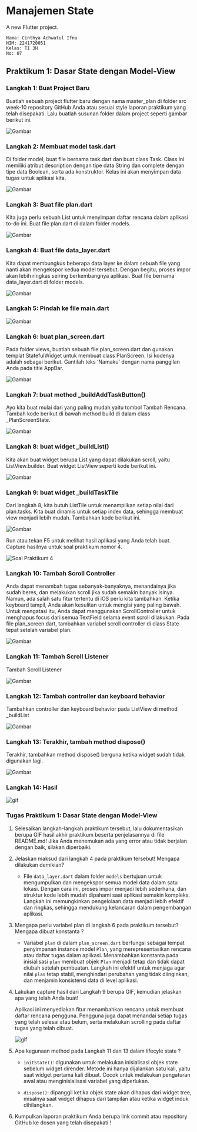 # Manajemen State

A new Flutter project.

    Nama: Cinthya Achwatul Ifnu
    NIM: 2241720051
    Kelas: TI 3H
    No: 07

## Praktikum 1: Dasar State dengan Model-View
### Langkah 1: Buat Project Baru
Buatlah sebuah project flutter baru dengan nama master_plan di folder src week-10 repository GitHub Anda atau sesuai style laporan praktikum yang telah disepakati. Lalu buatlah susunan folder dalam project seperti gambar berikut ini.

![Gambar](images/P1.1.png)
<br>

### Langkah 2: Membuat model task.dart
Di folder model, buat file bernama task.dart dan buat class Task. Class ini memiliki atribut description dengan tipe data String dan complete dengan tipe data Boolean, serta ada konstruktor. Kelas ini akan menyimpan data tugas untuk aplikasi kita.

![Gambar](images/P1.2.png)
<br>

### Langkah 3: Buat file plan.dart
Kita juga perlu sebuah List untuk menyimpan daftar rencana dalam aplikasi to-do ini. Buat file plan.dart di dalam folder models.

![Gambar](images/P1.3.png)
<br>

### Langkah 4: Buat file data_layer.dart
Kita dapat membungkus beberapa data layer ke dalam sebuah file yang nanti akan mengekspor kedua model tersebut. Dengan begitu, proses impor akan lebih ringkas seiring berkembangnya aplikasi. Buat file bernama data_layer.dart di folder models.

![Gambar](images/P1.4.png)
<br>

### Langkah 5: Pindah ke file main.dart
![Gambar](images/P1.5.png)
<br>

### Langkah 6: buat plan_screen.dart
Pada folder views, buatlah sebuah file plan_screen.dart dan gunakan templat StatefulWidget untuk membuat class PlanScreen. Isi kodenya adalah sebagai berikut. Gantilah teks ‘Namaku' dengan nama panggilan Anda pada title AppBar.

![Gambar](images/P1.6.png)
<br>

### Langkah 7: buat method _buildAddTaskButton()
Ayo kita buat mulai dari yang paling mudah yaitu tombol Tambah Rencana. Tambah kode berikut di bawah method build di dalam class _PlanScreenState.

![Gambar](images/P1.7.png)
<br>

### Langkah 8: buat widget _buildList()
Kita akan buat widget berupa List yang dapat dilakukan scroll, yaitu ListView.builder. Buat widget ListView seperti kode berikut ini.

![Gambar](images/P1.8.png)
<br>

### Langkah 9: buat widget _buildTaskTile
Dari langkah 8, kita butuh ListTile untuk menampilkan setiap nilai dari plan.tasks. Kita buat dinamis untuk setiap index data, sehingga membuat view menjadi lebih mudah. Tambahkan kode berikut ini.

![Gambar](images/P1.9.png)
<br>

Run atau tekan F5 untuk melihat hasil aplikasi yang Anda telah buat. Capture hasilnya untuk soal praktikum nomor 4.

![Soal Praktikum 4](images/Soal-Praltikum-4.gif)
<br>

### Langkah 10: Tambah Scroll Controller
Anda dapat menambah tugas sebanyak-banyaknya, menandainya jika sudah beres, dan melakukan scroll jika sudah semakin banyak isinya. Namun, ada salah satu fitur tertentu di iOS perlu kita tambahkan. Ketika keyboard tampil, Anda akan kesulitan untuk mengisi yang paling bawah. Untuk mengatasi itu, Anda dapat menggunakan ScrollController untuk menghapus focus dari semua TextField selama event scroll dilakukan. Pada file plan_screen.dart, tambahkan variabel scroll controller di class State tepat setelah variabel plan.

![Gambar](images/P1.10.png)
<br>

### Langkah 11: Tambah Scroll Listener
Tambah Scroll Listener

![Gambar](images/P1.11.png)
<br>

### Langkah 12: Tambah controller dan keyboard behavior
Tambahkan controller dan keyboard behavior pada ListView di method _buildList

![Gambar](images/P1.12.png)
<br>

### Langkah 13: Terakhir, tambah method dispose()
Terakhir, tambahkan method dispose() berguna ketika widget sudah tidak digunakan lagi.

![Gambar](images/P1.13.png)
<br>

### Langkah 14: Hasil
![gif](images/P1.14.gif)
<br>

### Tugas Praktikum 1: Dasar State dengan Model-View
1. Selesaikan langkah-langkah praktikum tersebut, lalu dokumentasikan berupa GIF hasil akhir praktikum beserta penjelasannya di file README.md! Jika Anda menemukan ada yang error atau tidak berjalan dengan baik, silakan diperbaiki.
2. Jelaskan maksud dari langkah 4 pada praktikum tersebut! Mengapa dilakukan demikian?
    - File `data_layer.dart` dalam folder `models` bertujuan untuk mengumpulkan dan mengekspor semua model data dalam satu lokasi. Dengan cara ini, proses impor menjadi lebih sederhana, dan struktur kode lebih mudah dipahami saat aplikasi semakin kompleks. Langkah ini memungkinkan pengelolaan data menjadi lebih efektif dan ringkas, sehingga mendukung kelancaran dalam pengembangan aplikasi.

3. Mengapa perlu variabel plan di langkah 6 pada praktikum tersebut? Mengapa dibuat konstanta ?
    - Variabel `plan` di dalam `plan_screen.dart` berfungsi sebagai tempat penyimpanan instance model `Plan`, yang merepresentasikan rencana atau daftar tugas dalam aplikasi. Menambahkan konstanta pada inisialisasi `plan` membuat objek `Plan` menjadi tetap dan tidak dapat diubah setelah pembuatan. Langkah ini efektif untuk menjaga agar nilai `plan` tetap stabil, menghindari perubahan yang tidak diinginkan, dan menjamin konsistensi data di level aplikasi.

4. Lakukan capture hasil dari Langkah 9 berupa GIF, kemudian jelaskan apa yang telah Anda buat!

    Aplikasi ini menyediakan fitur menambahkan rencana untuk membuat daftar rencana pengguna. Pengguna juga dapat menandai setiap tugas yang telah selesai atau belum, serta melakukan scrolling pada daftar tugas yang telah dibuat. 

    ![gif](images/P1.15.gif)

5. Apa kegunaan method pada Langkah 11 dan 13 dalam lifecyle state ?
    - `initState()`: digunakan untuk melakukan inisialisasi objek state sebelum widget dirender. Metode ini hanya dijalankan satu kali, yaitu saat widget pertama kali dibuat. Cocok untuk melakukan pengaturan awal atau menginisialisasi variabel yang diperlukan.

    - `dispose()`: dipanggil ketika objek state akan dihapus dari widget tree, misalnya saat widget dihapus dari tampilan atau ketika widget induk dihilangkan.

6. Kumpulkan laporan praktikum Anda berupa link commit atau repository GitHub ke dosen yang telah disepakati !